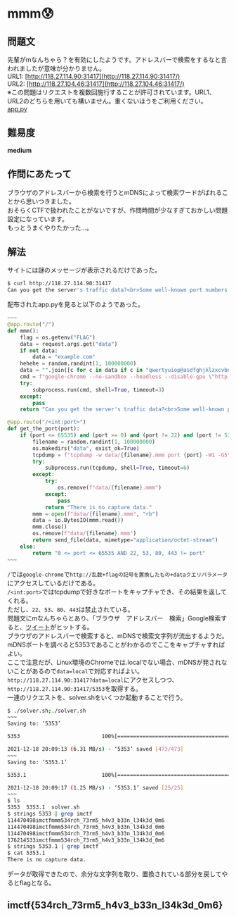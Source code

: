 # mmm😰

## 問題文
先輩がmなんちゃら？を有効にしたようです。アドレスバーで検索をするなと言われましたが意味が分かりません。  
URL1: [http://118.27.114.90:31417](http://118.27.114.90:31417/)  
URL2: [http://118.27.104.46:31417](http://118.27.104.46:31417/)  
※この問題はリクエストを複数回施行することが許可されています。URL1、URL2のどちらを用いても構いません。重くないほうをご利用ください。  
[app.py](files/app.py)  

## 難易度
**medium**  

## 作問にあたって
ブラウザのアドレスバーから検索を行うとmDNSによって検索ワードがばれることから思いつきました。  
おそらくCTFで扱われたことがないですが、作問時間が少なすぎておかしい問題設定になっています。  
もっとうまくやりたかった...。  

## 解法
サイトには謎のメッセージが表示されるだけであった。  
```bash
$ curl http://118.27.114.90:31417
Can you get the server's traffic data?<br>Some well-known port numbers may be blocked.
```
配布されたapp.pyを見ると以下のようであった。  
```python
~~~
@app.route("/")
def mmm():
    flag = os.getenv("FLAG")
    data = request.args.get("data")
    if not data:
        data = "example.com"
    hehehe = random.randint(1, 100000000)
    data = "".join([c for c in data if c in "qwertyuiop@asdfghjklzxcvbnm"])
    cmd = f"google-chrome --no-sandbox --headless --disable-gpu \"http://{hehehe}{flag.replace('{', 'mmm').replace('}', '.')}{data}\""
    try:
        subprocess.run(cmd, shell=True, timeout=3)
    except:
        pass
    return "Can you get the server's traffic data?<br>Some well-known port numbers may be blocked."

@app.route("/<int:port>")
def get_the_port(port):
    if (port <= 65535) and (port >= 0) and (port != 22) and (port != 53) and (port != 80) and (port != 443):#No 22, 53, 80, 443 :)
        filename = random.randint(1, 100000000)
        os.makedirs("data", exist_ok=True)
        tcpdump = f"tcpdump -w data/{filename}.mmm port {port} -W1 -G5"#I've blocked the port numbers where you can get request data.
        try:
            subprocess.run(tcpdump, shell=True, timeout=6)
        except:
            try:
                os.remove(f"data/{filename}.mmm")
            except:
                pass
            return "There is no capture data."
        mmm = open(f"data/{filename}.mmm", "rb")
        data = io.BytesIO(mmm.read())
        mmm.close()
        os.remove(f"data/{filename}.mmm")
        return send_file(data, mimetype="application/octet-stream")
    else:
        return "0 <= port <= 65535 AND 22, 53, 80, 443 != port"
~~~
```
`/`では`google-chrome`で`http://乱数+flagの記号を置換したもの+dataクエリパラメータ`にアクセスしているだけである。  
`/<int:port>`ではtcpdumpで好きなポートをキャプチャでき、その結果を返してくれる。  
ただし、`22`、`53`、`80`、`443`は禁止されている。  
問題文にmなんちゃらとあり、「ブラウザ　アドレスバー　検索」Google検索すると、[ツイート](https://twitter.com/akira_you/status/1419228947766644736)がヒットする。  
ブラウザのアドレスバーで検索すると、mDNSで検索文字列が流出するようだ。  
mDNSポートを調べると5353であることがわかるのでここをキャプチャすればよい。  
ここで注意だが、Linux環境のChromeでは.localでない場合、mDNSが発されないことがあるので`data=local`で対応すればよい。  
`http://118.27.114.90:31417?data=local`にアクセスしつつ、`http://118.27.114.90:31417/5353`を取得する。  
一連のリクエストを、solver.shをいくつか起動することで行う。  
```bash
$ ./solver.sh;./solver.sh
~~~
Saving to: ‘5353’

5353                          100%[=================================================>]     473  --.-KB/s    in 0s

2021-12-18 20:09:13 (6.31 MB/s) - ‘5353’ saved [473/473]
~~~
Saving to: ‘5353.1’

5353.1                        100%[=================================================>]      25  --.-KB/s    in 0s

2021-12-18 20:09:17 (1.25 MB/s) - ‘5353.1’ saved [25/25]
~~~
$ ls
5353  5353.1  solver.sh
$ strings 5353 | grep imctf
114470498imctfmmm534rch_73rm5_h4v3_b33n_l34k3d_0m6
114470498imctfmmm534rch_73rm5_h4v3_b33n_l34k3d_0m6
114470498imctfmmm534rch_73rm5_h4v3_b33n_l34k3d_0m6
176214533imctfmmm534rch_73rm5_h4v3_b33n_l34k3d_0m6
$ strings 5353.1 | grep imctf
$ cat 5353.1
There is no capture data.
```
データが取得できたので、余分な文字列を取り、置換されている部分を戻してやるとflagとなる。  

## imctf{534rch_73rm5_h4v3_b33n_l34k3d_0m6}
